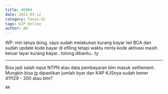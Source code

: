 ```yaml
---
title: 46904
date: 2021-03-12
category: Tanya-SC
tags: DJP Online
author: AN
---
```


WP: min tanya dong, saya sudah melakukan kurang bayar lwt BCA dan sudah update kode bayar di efiling tetapi waktu minta kode aktivasi masih keluar layar kurang bayar.. tolong dibantu.. ty

---

Bisa jadi salah input NTPN atau data pembayaran blm masuk settlement. Mungkin bisa jg dipastikan jumlah byar dan KAP KJSnya sudah bener 411129 - 200 atau blm?

`AN`
